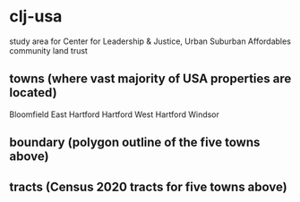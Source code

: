# clj-usa
study area for Center for Leadership &amp; Justice, Urban Suburban Affordables community land trust

## towns (where vast majority of USA properties are located)
Bloomfield
East Hartford
Hartford
West Hartford
Windsor

## boundary (polygon outline of the five towns above)

## tracts (Census 2020 tracts for five towns above)
